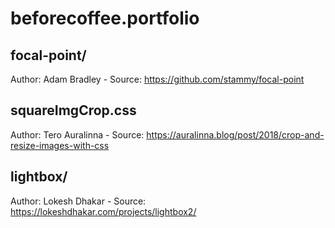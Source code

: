 # beforecoffee.portfolio

## focal-point/
  Author: Adam Bradley - Source: https://github.com/stammy/focal-point

## squareImgCrop.css
  Author: Tero Auralinna - Source: https://auralinna.blog/post/2018/crop-and-resize-images-with-css

## lightbox/
  Author: Lokesh Dhakar - Source: https://lokeshdhakar.com/projects/lightbox2/

